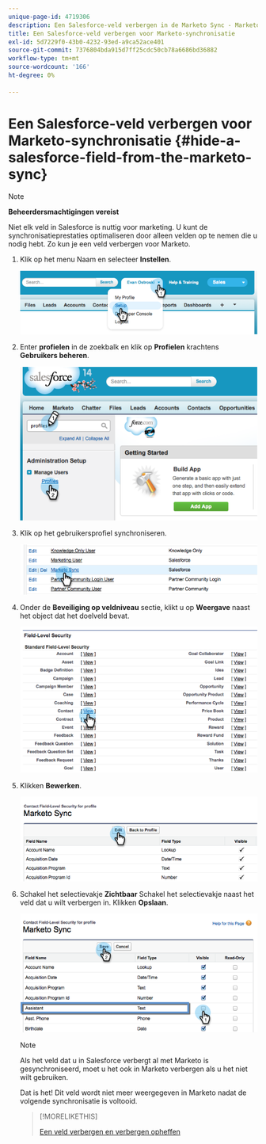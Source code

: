 ```yaml
---
unique-page-id: 4719306
description: Een Salesforce-veld verbergen in de Marketo Sync - Marketo Docs - Productdocumentatie
title: Een Salesforce-veld verbergen voor Marketo-synchronisatie
exl-id: 5d7229f0-43b0-4232-93ed-a9ca52ace401
source-git-commit: 7376804bda915d7ff25cdc50cb78a6686bd36882
workflow-type: tm+mt
source-wordcount: '166'
ht-degree: 0%

---
```


# Een Salesforce-veld verbergen voor Marketo-synchronisatie {#hide-a-salesforce-field-from-the-marketo-sync}

>[!NOTE]
>
>**Beheerdersmachtigingen vereist**

Niet elk veld in Salesforce is nuttig voor marketing. U kunt de synchronisatieprestaties optimaliseren door alleen velden op te nemen die u nodig hebt. Zo kun je een veld verbergen voor Marketo.

1. Klik op het menu Naam en selecteer **Instellen**.

   ![](assets/image2015-6-30-15-3a11-3a23.png)

1. Enter **profielen** in de zoekbalk en klik op **Profielen** krachtens **Gebruikers beheren**.

   ![](assets/image2015-6-30-15-3a12-3a46.png)

1. Klik op het gebruikersprofiel synchroniseren.

   ![](assets/image2015-6-30-15-3a17-3a38.png)

1. Onder de **Beveiliging op veldniveau** sectie, klikt u op **Weergave** naast het object dat het doelveld bevat.

   ![](assets/image2015-6-30-15-3a24-3a32.png)

1. Klikken **Bewerken**.

   ![](assets/image2015-6-30-15-3a25-3a42.png)

1. Schakel het selectievakje **Zichtbaar** Schakel het selectievakje naast het veld dat u wilt verbergen in. Klikken **Opslaan**.

   ![](assets/image2015-6-30-15-3a27-3a16.png)

   >[!NOTE]
   >
   >Als het veld dat u in Salesforce verbergt al met Marketo is gesynchroniseerd, moet u het ook in Marketo verbergen als u het niet wilt gebruiken.

   Dat is het! Dit veld wordt niet meer weergegeven in Marketo nadat de volgende synchronisatie is voltooid.

   >[!MORELIKETHIS]
   >
   >[Een veld verbergen en verbergen opheffen](/help/marketo/product-docs/administration/field-management/hide-and-unhide-a-field.md)
